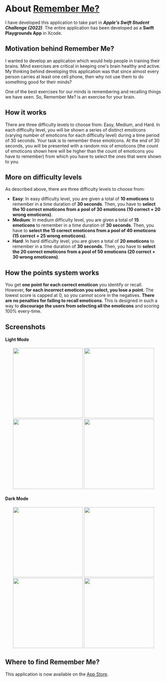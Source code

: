 # About [Remember Me?](https://apps.apple.com/us/app/remember-me/id1627908191?itsct=apps_box_link&itscg=30200)

I have developed this application to take part in ***Apple's Swift Student Challenge (2022)***. The entire application has been developed as a **Swift Playgrounds App** in Xcode. 

## Motivation behind Remember Me?

I wanted to develop an application which would help people in training their brains. Mind exercises are critical in keeping one's brain healthy and active. My thinking behind developing this application was that since almost every person carries at least one cell phone, then why not use them to do something good for their minds?

One of the best exercises for our minds is remembering and recalling things we have seen. So, Remember Me? is an exercise for your brain.

## How it works

There are three difficulty levels to choose from: Easy, Medium, and Hard. In each difficulty level, you will be shown a series of distinct emoticons (varying number of emoticons for each difficulty level) during a time period of 30 seconds. Your task is to remember these emoticons. At the end of 30 seconds, you will be presented with a random mix of emoticons (the count of emoticons shown here will be higher than the count of emoticons you have to remember) from which you have to select the ones that were shown to you.

## More on difficulty levels

As described above, there are three difficulty levels to choose from:

- **Easy**: In easy difficulty level, you are given a total of **10 emoticons** to remember in a time duration of **30 seconds**. Then, you have to **select the 10 correct emoticons from a pool of 30 emoticons (10 correct + 20 wrong emoticons)**.
- **Medium**: In medium difficulty level, you are given a total of **15 emoticons** to remember in a time duration of **30 seconds**. Then, you have to **select the 15 correct emoticons from a pool of 40 emoticons (15 correct + 25 wrong emoticons)**.
- **Hard**: In hard difficulty level, you are given a total of **20 emoticons** to remember in a time duration of **30 seconds**. Then, you have to **select the 20 correct emoticons from a pool of 50 emoticons (20 correct + 30 wrong emoticons)**.

## How the points system works

You get **one point for each correct emoticon** you identify or recall. However, **for each incorrect emoticon you select, you lose a point**. The lowest score is capped at 0, so you cannot score in the negatives. **There are no penalties for failing to recall emoticons**. This is designed in such a way to **discourage the users from selecting all the emoticons** and scoring 100% every-time.

## Screenshots

#### Light Mode
<p align="center">
  <img src="https://user-images.githubusercontent.com/82426895/166585346-f3f728b6-61e5-4506-b3c5-24e916e48022.png" width="225"/>
  <img src="https://user-images.githubusercontent.com/82426895/166585349-e7e036e0-aa1b-407a-bc2c-c00824081bee.png" width="225"/>
  <img src="https://user-images.githubusercontent.com/82426895/166585352-6e057b33-4e78-4730-9b6f-982a50fa545c.png" width="225"/>
  <img src="https://github.com/rishikdev/Images/blob/main/Remember%20Me%3F/Score%20Light.gif" width="225"/>
</p>

#### Dark Mode
<p align="center">
  <img src="https://user-images.githubusercontent.com/82426895/166585442-eeaa539c-4a8b-40ce-9d26-b3812d3462d2.png" width="225"/>
  <img src="https://user-images.githubusercontent.com/82426895/166585446-52024c88-532d-4db6-bf52-28e9a373db40.png" width="225"/>
  <img src="https://user-images.githubusercontent.com/82426895/166585450-541d36a9-c5ea-4559-9a9c-87bfb6f21f7b.png" width="225"/>
  <img src="https://github.com/rishikdev/Images/blob/main/Remember%20Me%3F/Score%20Dark.gif" width="225"/>
</p>

## Where to find Remember Me?

This application is now available on the [App Store](https://apps.apple.com/us/app/remember-me/id1627908191?itsct=apps_box_link&itscg=30200).
